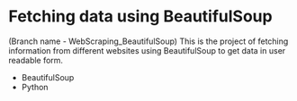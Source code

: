 # Fetching data using BeautifulSoup
(Branch name - WebScraping_BeautifulSoup) This is the project of fetching information from different websites using BeautifulSoup to get data in user readable form.
- BeautifulSoup
- Python

